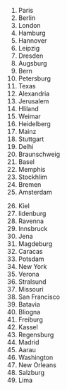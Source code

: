 <div class="row">
  <div class="col" markdown="1">
  
<smaller><ol>
<li>Paris</li>
<li>Berlin</li>
<li>London</li>
<li>Hamburg</li>
<li>Hannover</li>
<li>Leipzig</li>
<li>Dresden</li>
<li>Augsburg</li>
<li>Bern</li>
<li>Petersburg</li>
<li>Texas</li>
<li>Alexandria</li>
<li>Jerusalem</li>
<li>Hliland</li>
<li>Weimar</li>
<li>Heidelberg</li>
<li>Mainz</li>
<li>Stuttgart</li>
<li>Delhi</li>
<li>Braunschweig</li>
<li>Basel</li>
<li>Memphis</li>
<li>Stockhlim</li>
<li>Bremen</li>
<li>Amsterdam</li>
</ol></small>
  </div>
  <div class="col" markdown="1">
<smaller><ol start="26">
<li>Kiel</li>
<li>lidenburg</li>
<li>Ravenna</li>
<li>Innsbruck</li>
<li>Jena</li>
<li>Magdeburg</li>
<li>Caracas</li>
<li>Potsdam</li>
<li>New York</li>
<li>Verona</li>
<li>Stralsund</li>
<li>Missouri</li>
<li>San Francisco</li>
<li>Batavia</li>
<li>Bliogna</li>
<li>Freiburg</li>
<li>Kassel</li>
<li>Regensburg</li>
<li>Madrid</li>
<li>Aarau</li>
<li>Washington</li>
<li>New Orleans</li>
<li>Salzburg</li>
<li>Lima</li>
</ol></smaller>
  </div>
</div>